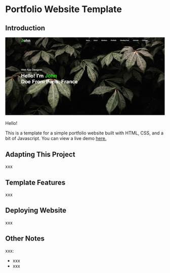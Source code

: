 # Portfolio Website Template

## Introduction

![Screenshot](site-screenshot.png)

Hello! 

This is a template for a simple portfolio website built with HTML, CSS, and a bit of Javascript. You can view a live demo [here.](https://a-gold-steak.github.io/home-lab_active-directory/#)

## Adapting This Project
xxx

## Template Features
xxx

## Deploying Website
xxx

## Other Notes
xxx: 
- xxx
- xxx 
